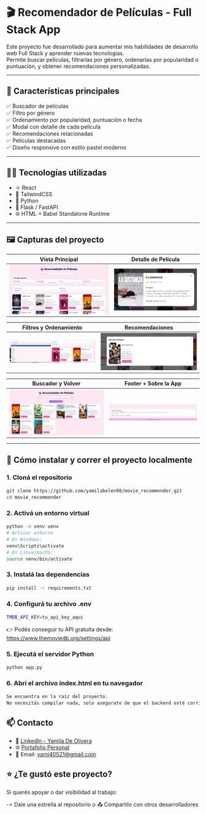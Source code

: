 # 🎬 Recomendador de Películas - Full Stack App

Este proyecto fue desarrollado para aumentar mis habilidades de desarrollo web Full Stack y aprender nuevas tecnologías.  
Permite buscar películas, filtrarlas por género, ordenarlas por popularidad o puntuación, y obtener recomendaciones personalizadas.

---

## 📌 Características principales

✅ Buscador de películas  
✅ Filtro por género  
✅ Ordenamiento por popularidad, puntuación o fecha  
✅ Modal con detalle de cada película  
✅ Recomendaciones relacionadas  
✅ Películas destacadas  
✅ Diseño responsive con estilo pastel moderno

---

## 👩‍💻 Tecnologías utilizadas

- ⚛ React
- 🎨 TailwindCSS
- 🐍 Python
- 🚀 Flask / FastAPI
- 🌐 HTML + Babel Standalone Runtime

---

## 🖼 Capturas del proyecto

| Vista Principal                                                       | Detalle de Película                                      |
| --------------------------------------------------------------------- | -------------------------------------------------------- |
| ![Vista Principal](./static/images/Recomendador%20de%20Peliculas.png) | ![Detalle](./static/images/Detalle%20de%20la%20Card.png) |

| Filtros y Ordenamiento                  | Recomendaciones                                               |
| --------------------------------------- | ------------------------------------------------------------- |
| ![Filtros](./static/images/Filtros.png) | ![Recomendaciones](./static/images/Peliculas%20similares.png) |

| Buscador y Volver                                                   | Footer + Sobre la App                                                 |
| ------------------------------------------------------------------- | --------------------------------------------------------------------- |
| ![Buscador](./static/images/Buscador%20y%20boton%20de%20volver.png) | ![Sobre la App](./static/images/Sobre%20la%20pagina%20y%20Footer.png) |

---

## 🚀 Cómo instalar y correr el proyecto localmente

### 1. Cloná el repositorio

```bash
git clone https://github.com/yamilabelen98/movie_recommender.git
cd movie_recommender
```

### 2. Activá un entorno virtual

```bash
python -m venv venv
# Activar entorno
# En Windows:
venv\Scripts\activate
# En Linux/macOS:
source venv/bin/activate
```

### 3. Instalá las dependencias

```bash
pip install -r requirements.txt
```

### 4. Configurá tu archivo .env

```bash
TMDB_API_KEY=tu_api_key_aqui
```

👉 Podés conseguir tu API gratuita desde: https://www.themoviedb.org/settings/api

### 5. Ejecutá el servidor Python

```bash
python app.py
```

### 6. Abrí el archivo index.html en tu navegador

```bash
Se encuentra en la raíz del proyecto.
No necesitás compilar nada, solo asegurate de que el backend esté corriendo.
```

## 📫 Contacto

- 💼 [LinkedIn - Yamila De Olivera](https://www.linkedin.com/in/yamila-de-olivera/)
- 🌐 [Portafolio Personal](https://master--portafolio-yamila-de-olivera.netlify.app/)
- 📧 Email: yami40521@gmail.com

## ⭐ ¿Te gustó este proyecto?

Si querés apoyar o dar visibilidad al trabajo:

-⭐ Dale una estrella al repositorio
o 📤 Compartilo con otros desarrolladores
